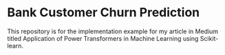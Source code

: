 # Bank Customer Churn Prediction

This repository is for the implementation example for my article in Medium titled Application of Power Transformers in Machine Learning using Scikit-learn.
